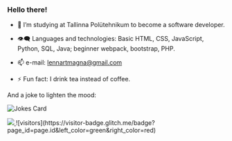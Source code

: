 
### Hello there!                            


- 🌱 I’m studying at Tallinna Polütehnikum to become a software developer.
 
- 👁‍🗨 Languages and technologies: Basic HTML, CSS, JavaScript, Python, SQL, Java;  beginner webpack, bootstrap, PHP.
               
- 📫 e-mail: lennartmagna@gmail.com

- ⚡ Fun fact: I drink tea instead of coffee.

 And a joke to lighten the mood:

<!-- Markdown -->

![Jokes Card](https://readme-jokes.vercel.app/api)

<a href="https://github.com/ESKYoung/shields-io-visitor-counter">
  <img src="https://shields-io-visitor-counter.herokuapp.com/badge?page=LenSuur.LenSuur&style=for-the-badge">
<a>
 ![visitors](https://visitor-badge.glitch.me/badge?page_id=page.id&left_color=green&right_color=red)
